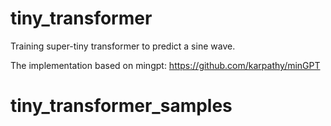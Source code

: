 # tiny_transformer

Training super-tiny transformer to predict a sine wave.

The implementation based on mingpt: https://github.com/karpathy/minGPT  
# tiny_transformer_samples

